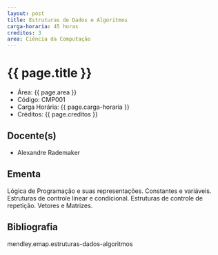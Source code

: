```yaml
---
layout: post
title: Estruturas de Dados e Algoritmos
carga-horaria: 45 horas
creditos: 3
area: Ciência da Computação
---
```


# {{ page.title }}

- Área: {{ page.area }} 
- Código: CMP001
- Carga Horária: {{ page.carga-horaria }}
- Créditos: {{ page.creditos }}

## Docente(s)

- Alexandre Rademaker

## Ementa

Lógica de Programação e suas representações. Constantes e variáveis.
Estruturas de controle linear e condicional. Estruturas de controle de
repetição. Vetores e Matrizes.

## Bibliografia

mendley.emap.estruturas-dados-algoritmos

